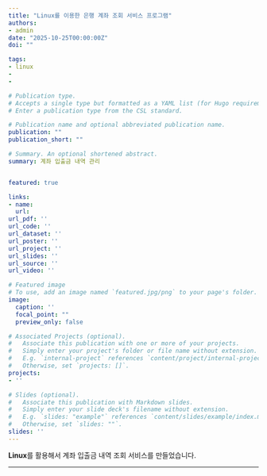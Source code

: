 ```yaml
---
title: "Linux를 이용한 은행 계좌 조회 서비스 프로그램"
authors:
- admin
date: "2025-10-25T00:00:00Z"
doi: ""

tags:
- linux
- 
- 

# Publication type.
# Accepts a single type but formatted as a YAML list (for Hugo requirements).
# Enter a publication type from the CSL standard.

# Publication name and optional abbreviated publication name.
publication: ""
publication_short: ""

# Summary. An optional shortened abstract.
summary: 계좌 입출금 내역 관리


featured: true

links:
- name:
  url: 
url_pdf: ''
url_code: ''
url_dataset: ''
url_poster: ''
url_project: ''
url_slides: ''
url_source: ''
url_video: ''

# Featured image
# To use, add an image named `featured.jpg/png` to your page's folder. 
image:
  caption: ''
  focal_point: ""
  preview_only: false

# Associated Projects (optional).
#   Associate this publication with one or more of your projects.
#   Simply enter your project's folder or file name without extension.
#   E.g. `internal-project` references `content/project/internal-project/index.md`.
#   Otherwise, set `projects: []`.
projects:
- ''

# Slides (optional).
#   Associate this publication with Markdown slides.
#   Simply enter your slide deck's filename without extension.
#   E.g. `slides: "example"` references `content/slides/example/index.md`.
#   Otherwise, set `slides: ""`.
slides: ''
---
```



**Linux**를 활용해서 계좌 입출금 내역 조회 서비스를 만들었습니다.  

---
